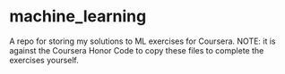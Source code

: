 # machine_learning
A repo for storing my solutions to ML exercises for Coursera.
NOTE: it is against the Coursera Honor Code to copy these files to complete the
exercises yourself.